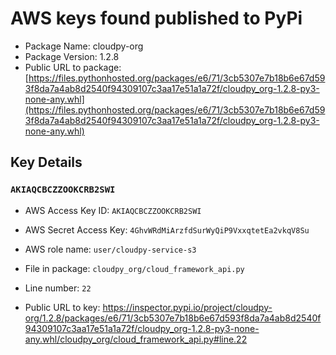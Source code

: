 # AWS keys found published to PyPi

* Package Name: cloudpy-org
* Package Version: 1.2.8
* Public URL to package: [https://files.pythonhosted.org/packages/e6/71/3cb5307e7b18b6e67d593f8da7a4ab8d2540f94309107c3aa17e51a1a72f/cloudpy_org-1.2.8-py3-none-any.whl](https://files.pythonhosted.org/packages/e6/71/3cb5307e7b18b6e67d593f8da7a4ab8d2540f94309107c3aa17e51a1a72f/cloudpy_org-1.2.8-py3-none-any.whl)

## Key Details

### `AKIAQCBCZZOOKCRB2SWI`

* AWS Access Key ID: `AKIAQCBCZZOOKCRB2SWI`
* AWS Secret Access Key: `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` 
* AWS role name: `user/cloudpy-service-s3`
* File in package: `cloudpy_org/cloud_framework_api.py`
* Line number: `22`

* Public URL to key: https://inspector.pypi.io/project/cloudpy-org/1.2.8/packages/e6/71/3cb5307e7b18b6e67d593f8da7a4ab8d2540f94309107c3aa17e51a1a72f/cloudpy_org-1.2.8-py3-none-any.whl/cloudpy_org/cloud_framework_api.py#line.22


